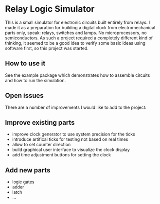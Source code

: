 # Relay Logic Simulator

This is a small simulator for electronic circuits built entirely from relays. I made it as a preparation for building a digital clock from electromechanical parts only, speak: relays, switches and lamps. No microprocessors, no semiconductors. As such a project required a completely different kind of thinking, it seemed to be a good idea to verify some basic ideas using software first, so this project was started.

## How to use it
See the example package which demonstrates how to assemble circuits and how to run the simulation.

## Open issues
There are a number of improvements I would like to add to the project:

## Improve existing parts
* improve clock generator to use system precision for the ticks
* introduce artifical ticks for testing not based on real times
* allow to set counter direction
* build graphical user interface to visualize the clock display
* add time adjustment buttons for setting the clock

## Add new parts
* logic gates
* adder
* latch
* ...
